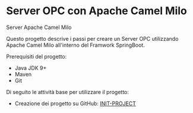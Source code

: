 # Server OPC con Apache Camel Milo
Server Apache Camel Milo

Questo progetto descrive i passi per creare un Server OPC utilizzando Apache Camel Milo all'interno del Framwork SpringBoot.

Prerequisiti del progetto:
- Java JDK 9+
- Maven
- Git

Di seguito le attività base per utilizzare il progetto:

- Creazione dei progetto su GitHub: [INIT-PROJECT](INIT-PROJECT.md)
